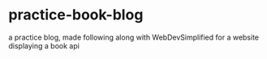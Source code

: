 # practice-book-blog
a practice blog, made following along with WebDevSimplified for a website displaying a book api
